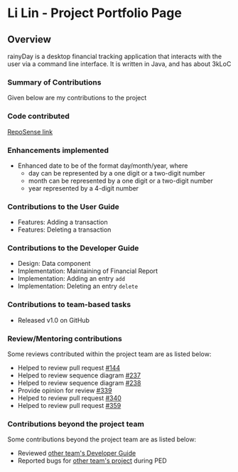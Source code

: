 # Li Lin - Project Portfolio Page

## Overview

rainyDay is a desktop financial tracking application that interacts with the user via a command line interface. It is
written in Java, and has about 3kLoC

### Summary of Contributions

Given below are my contributions to the project

### Code contributed

[RepoSense link](https://nus-cs2113-ay2223s2.github.io/tp-dashboard/?search=lil1n&breakdown=true&sort=groupTitle&sortWithin=title&since=2023-02-17&timeframe=commit&mergegroup=&groupSelect=groupByRepos&checkedFileTypes=docs~functional-code~test-code~other)

### Enhancements implemented

- Enhanced date to be of the format day/month/year, where
    - day can be represented by a one digit or a two-digit number
    - month can be represented by a one digit or a two-digit number
    - year represented by a 4-digit number

### Contributions to the User Guide

- Features: Adding a transaction
- Features: Deleting a transaction

### Contributions to the Developer Guide

- Design: Data component
- Implementation: Maintaining of Financial Report
- Implementation: Adding an entry `add`
- Implementation: Deleting an entry `delete`

### Contributions to team-based tasks

- Released v1.0 on GitHub

### Review/Mentoring contributions

Some reviews contributed within the project team are as listed below:

- Helped to review pull request [#144](https://github.com/AY2223S2-CS2113T-T09-1/tp/pull/144)
- Helped to review sequence diagram [#237](https://github.com/AY2223S2-CS2113T-T09-1/tp/pull/237)
- Helped to review sequence diagram [#238](https://github.com/AY2223S2-CS2113T-T09-1/tp/pull/238)
- Provide opinion for review [#339](https://github.com/AY2223S2-CS2113T-T09-1/tp/pull/339)
- Helped to review pull request [#340](https://github.com/AY2223S2-CS2113T-T09-1/tp/pull/340)
- Helped to review pull request [#359](https://github.com/AY2223S2-CS2113T-T09-1/tp/pull/359)

### Contributions beyond the project team

Some contributions beyond the project team are as listed below:

- Reviewed
  [other team's Developer Guide](https://github.com/nus-cs2113-AY2223S2/tp/pull/39/files/45d20b72dbff1df6c6d8b5b91ce5941cb5a8cd9c#r1152632948)
- Reported bugs for [other team's project](https://github.com/lil1n/ped/issues) during PED
